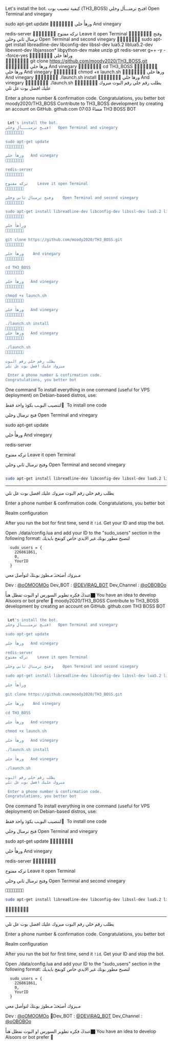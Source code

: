  Let's install the bot.    كيفية تنصيب بوت (TH3_BOSS)
افتـح ترمنـــأل وخلي   Open Terminal and vinegary

sudo apt-get update 
🔸➖🔹➖🔸➖🔹➖
ورهأَ خلي   And vinegary

redis-server
🔸➖🔹➖🔸➖🔹➖
تركه مفتوح    Leave it open Terminal
🔸➖🔹➖🔸➖🔹➖
وفتح ترمنال ثاني وخلي    Open Terminal and second vinegary
🔸➖🔹➖🔸➖🔹➖
sudo apt-get install libreadline-dev libconfig-dev libssl-dev lua5.2 liblua5.2-dev libevent-dev libjansson* libpython-dev make unzip git redis-server g++ -y --force-yes
🔸➖🔹➖🔸➖🔹➖
 ورأهأَ خلي  
🔸➖🔹➖🔸➖🔹➖
git clone https://github.com/moody2020/TH3_BOSS.git
🔸➖🔹➖🔸➖🔹➖
ورهأ خلي    And vinegary
🔸➖🔹➖🔸➖🔹➖
cd TH3_BOSS
🔸➖🔹➖🔸➖🔹➖
ورهأَ خلي   And vinegary
🔸➖🔹➖🔸➖🔹➖
chmod +x launch.sh
🔸➖🔹➖🔸➖🔹➖
ورهأَ خلي   And vinegary
🔸➖🔹➖🔸➖🔹➖
./launch.sh install
🔸➖🔹➖🔸➖🔹➖
ورهأَ خلي   And vinegary
🔸➖🔹➖🔸➖🔹➖
./launch.sh 
🔸➖🔹➖🔸➖🔹➖
يطلب رقم خلي رقم البوت 
مبروك عليك افضل بوت عل تلي 

 Enter a phone number & confirmation code.
Congratulations, you better bot
moody2020/TH3_BOSS
Contribute to TH3_BOSS development by creating an account on GitHub.
github.com
07:03 مساءً
  TH3 BOSS BOT



```sh

 Let's install the bot.
افتـح ترمنـــأل وخلي   Open Terminal and vinegary
🔸➖🔹➖🔸➖🔹➖

sudo apt-get update 
🔸➖🔹➖🔸➖🔹➖

ورهأَ خلي   And vinegary
🔸➖🔹➖🔸➖🔹➖

redis-server
🔸➖🔹➖🔸➖🔹➖

تركه مفتوح    Leave it open Terminal
🔸➖🔹➖🔸➖🔹➖

وفتح ترمنال ثاني وخلي    Open Terminal and second vinegary
🔸➖🔹➖🔸➖🔹➖

sudo apt-get install libreadline-dev libconfig-dev libssl-dev lua5.2 liblua5.2-dev libevent-dev libjansson* libpython-dev make unzip git redis-server g++ -y --force-yes
🔸➖🔹➖🔸➖🔹➖

ورأهأَ خلي  
🔸➖🔹➖🔸➖🔹➖

git clone https://github.com/moody2020/TH3_BOSS.git
🔸➖🔹➖🔸➖🔹➖

ورهأ خلي    And vinegary
🔸➖🔹➖🔸➖🔹➖

cd TH3_BOSS
🔸➖🔹➖🔸➖🔹➖

ورهأَ خلي   And vinegary
🔸➖🔹➖🔸➖🔹➖

chmod +x launch.sh
🔸➖🔹➖🔸➖🔹➖

ورهأَ خلي   And vinegary
🔸➖🔹➖🔸➖🔹➖

./launch.sh install
🔸➖🔹➖🔸➖🔹➖
ورهأَ خلي   And vinegary
🔸➖🔹➖🔸➖🔹➖

./launch.sh 
🔸➖🔹➖🔸➖🔹➖

يطلب رقم خلي رقم البوت 
مبروك عليك افضل بوت عل تلي 

 Enter a phone number & confirmation code.
Congratulations, you better bot
```
 One command
To install everything in one command (useful for VPS deployment) on Debian-based distros, use:

لتنصيب البوـب بكوَدَ واحد فقط َ     To install one code

فتح ترمنال وخلي   Open Terminal and vinegary

sudo apt-get update 

ورهأَ خلي   And vinegary

redis-server

تركه مفتوح   Leave it open Terminal

وفتح ترمنال ثاني وخلي  Open Terminal and second vinegary
```sh

sudo apt-get install libreadline-dev libconfig-dev libssl-dev lua5.2 liblua5.2-dev libevent-dev libjansson* libpython-dev make unzip git redis-server g++ -y --force-yes && git clone https://github.com/moody2020/TH3_BOSS.git && cd TH3_BOSS && chmod +x launch.sh && ./launch.sh install && ./launch.sh
```

* * *
يطلب رقم خلي رقم البوت 
مبروك عليك افضل بوت عل تلي 

 Enter a phone number & confirmation code.
Congratulations, you better bot

 Realm configuration

After you run the bot for first time, send it `!id`. Get your ID and stop the bot.

Open ./data/config.lua and add your ID to the "sudo_users" section in the following format:
 لتصبح مطور بوتك غير الايدي خاص كونفج بايديك 
```
  sudo_users = {
    226861861,
    0,
    YourID
  }
```
 مـبروَك أصبَحتـَ مـطورَ بوـتكَ لتوأصل معي 

Dev :   [@oOMOOMOo](https://telegram.me/oOMOOMOo)
Dev_BOT :  [@DEVIRAQ_BOT](https://telegram.me/DEVIRAQ_BOT)
Dev_Channel :  [@oOBOBOo](https://telegram.me/oOBOBOo )

عندكَ فكره تطوير السورس او البوت تفظل هنأَ🏿️
You have an idea to develop Alsoors or bot prefer 🏿️
moody2020/TH3_BOSS
Contribute to TH3_BOSS development by creating an account on GitHub.
github.com
  TH3 BOSS BOT



```sh

 Let's install the bot.
افتـح ترمنـــأل وخلي   Open Terminal and vinegary

sudo apt-get update 

ورهأَ خلي   And vinegary

redis-server
تركه مفتوح    Leave it open Terminal

وفتح ترمنال ثاني وخلي    Open Terminal and second vinegary

sudo apt-get install libreadline-dev libconfig-dev libssl-dev lua5.2 liblua5.2-dev libevent-dev libjansson* libpython-dev make unzip git redis-server g++ -y --force-yes

ورأهأَ خلي  

git clone https://github.com/moody2020/TH3_BOSS.git

ورهأ خلي    And vinegary

cd TH3_BOSS

ورهأَ خلي   And vinegary

chmod +x launch.sh

ورهأَ خلي   And vinegary

./launch.sh install

ورهأَ خلي   And vinegary

./launch.sh 

يطلب رقم خلي رقم البوت 
مبروك عليك افضل بوت عل تلي 

 Enter a phone number & confirmation code.
Congratulations, you better bot
```
 One command
To install everything in one command (useful for VPS deployment) on Debian-based distros, use:

لتنصيب البوـب بكوَدَ واحد فقط َ     To install one code

فتح ترمنال وخلي   Open Terminal and vinegary

sudo apt-get update 
🔸➖🔹➖🔸➖🔹➖

ورهأَ خلي   And vinegary

redis-server
🔸➖🔹➖🔸➖🔹➖

تركه مفتوح   Leave it open Terminal

وفتح ترمنال ثاني وخلي  Open Terminal and second vinegary
```sh
🔸➖🔹➖🔸➖🔹➖

sudo apt-get install libreadline-dev libconfig-dev libssl-dev lua5.2 liblua5.2-dev libevent-dev libjansson* libpython-dev make unzip git redis-server g++ -y --force-yes && git clone https://github.com/moody2020/TH3_BOSS.git && cd TH3_BOSS && chmod +x launch.sh && ./launch.sh install && ./launch.sh
```
🔸➖🔹➖🔸➖🔹➖

* * *
يطلب رقم خلي رقم البوت 
مبروك عليك افضل بوت عل تلي 

 Enter a phone number & confirmation code.
Congratulations, you better bot

 Realm configuration

After you run the bot for first time, send it `!id`. Get your ID and stop the bot.

Open ./data/config.lua and add your ID to the "sudo_users" section in the following format:
 لتصبح مطور بوتك غير الايدي خاص كونفج بايديك 
```
  sudo_users = {
    226861861,
    0,
    YourID
  }
```
 مـبروَك أصبَحتـَ مـطورَ بوـتكَ لتوأصل معي 

Dev :   [@oOMOOMOo](https://telegram.me/oOMOOMOo)
🔶Dev_BOT :  [@DEVIRAQ_BOT](https://telegram.me/DEVIRAQ_BOT)
Dev_Channel :  [@oOBOBOo](https://telegram.me/oOBOBOo )

عندكَ فكره تطوير السورس او البوت تفظل هنأَ🏿️
You have an idea to develop Alsoors or bot prefer 🏿️
